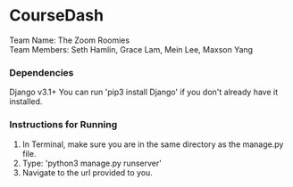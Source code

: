 # CourseDash
Team Name: The Zoom Roomies\
Team Members: Seth Hamlin, Grace Lam, Mein Lee, Maxson Yang

### Dependencies
Django v3.1+
You can run 'pip3 install Django' if you don't already have it installed.

### Instructions for Running

1. In Terminal, make sure you are in the same directory as the manage.py file.
2. Type: 'python3 manage.py runserver'
3. Navigate to the url provided to you.
